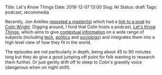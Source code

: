 Title: Let's Know Things
Date: 2018-12-07 13:00
Slug: lkt
Status: draft
Tags: podcast, recommedia

Recently, Jon Antilles [reposted a masterlist](http://jon-antilles.tumblr.com/post/180553338356/my-masterlist-of-how-to-life-tips) which had a [link to a post](https://exilelifestyle.com/reset/) by [Colin Wright](https://twitter.com/colinismyname). Digging around, I fond that Colin hosts a podcast, [Let's Know Things](https://letsknowthings.com/), which aims to give [contextual information](https://letsknowthings.com/episode0/) on a wide range of subjects (including [tech](https://letsknowthings.com/episode2/), [politics](https://letsknowthings.com/episode112/) and [sociology](https://letsknowthings.com/episode26/)) and integrates them into a high level view of how they fit in the world.

The episodes are not particularly in depth, being about 45 to 90 minutes long but they do give a good jumping off point for folk wanting to research them further. Or just gently drift off to sleep to Colin's gravelly voice (dangerous when on night shift).
